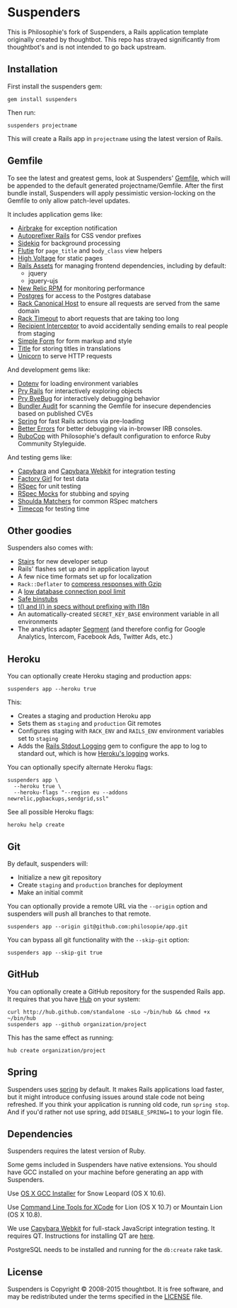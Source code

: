 # Suspenders

This is Philosophie's fork of Suspenders, a Rails application template
originally created by thoughtbot. This repo has strayed significantly from
thoughtbot's and is not intended to go back upstream.

## Installation

First install the suspenders gem:

    gem install suspenders

Then run:

    suspenders projectname

This will create a Rails app in `projectname` using the latest version of Rails.

## Gemfile

To see the latest and greatest gems, look at Suspenders'
[Gemfile](templates/Gemfile.erb), which will be appended to the default
generated projectname/Gemfile. After the first bundle install, Suspenders will
apply pessimistic version-locking on the Gemfile to only allow patch-level
updates.

It includes application gems like:

* [Airbrake](https://github.com/airbrake/airbrake) for exception notification
* [Autoprefixer Rails](https://github.com/ai/autoprefixer-rails) for CSS vendor prefixes
* [Sidekiq](https://github.com/mperham/sidekiq) for background processing
* [Flutie](https://github.com/thoughtbot/flutie) for `page_title` and `body_class` view
  helpers
* [High Voltage](https://github.com/thoughtbot/high_voltage) for static pages
* [Rails Assets](https://rails-assets.org/) for managing frontend dependencies,
  including by default:
  * jquery
  * jquery-ujs
* [New Relic RPM](https://github.com/newrelic/rpm) for monitoring performance
* [Postgres](https://github.com/ged/ruby-pg) for access to the Postgres database
* [Rack Canonical Host](https://github.com/tylerhunt/rack-canonical-host) to
  ensure all requests are served from the same domain
* [Rack Timeout](https://github.com/kch/rack-timeout) to abort requests that are
  taking too long
* [Recipient Interceptor](https://github.com/croaky/recipient_interceptor) to
  avoid accidentally sending emails to real people from staging
* [Simple Form](https://github.com/plataformatec/simple_form) for form markup
  and style
* [Title](https://github.com/calebthompson/title) for storing titles in
  translations
* [Unicorn](https://github.com/defunkt/unicorn) to serve HTTP requests

And development gems like:

* [Dotenv](https://github.com/bkeepers/dotenv) for loading environment variables
* [Pry Rails](https://github.com/rweng/pry-rails) for interactively exploring
  objects
* [Pry ByeBug](https://github.com/deivid-rodriguez/pry-byebug) for interactively
  debugging behavior
* [Bundler Audit](https://github.com/rubysec/bundler-audit) for scanning the
  Gemfile for insecure dependencies based on published CVEs
* [Spring](https://github.com/rails/spring) for fast Rails actions via
  pre-loading
* [Better Errors](https://github.com/charliesome/better_errors) for better
  debugging via in-browser IRB consoles.
* [RuboCop](https://github.com/bbatsov/rubocop) with Philosophie's default
  configuration to enforce Ruby Community Styleguide.

And testing gems like:

* [Capybara](https://github.com/jnicklas/capybara) and
  [Capybara Webkit](https://github.com/thoughtbot/capybara-webkit) for
  integration testing
* [Factory Girl](https://github.com/thoughtbot/factory_girl) for test data
* [RSpec](https://github.com/rspec/rspec) for unit testing
* [RSpec Mocks](https://github.com/rspec/rspec-mocks) for stubbing and spying
* [Shoulda Matchers](https://github.com/thoughtbot/shoulda-matchers) for common
  RSpec matchers
* [Timecop](https://github.com/jtrupiano/timecop-console) for testing time

## Other goodies

Suspenders also comes with:

* [Stairs][stairs] for new developer setup
* Rails' flashes set up and in application layout
* A few nice time formats set up for localization
* `Rack::Deflater` to [compress responses with Gzip][compress]
* A [low database connection pool limit][pool]
* [Safe binstubs][binstub]
* [t() and l() in specs without prefixing with I18n][i18n]
* An automatically-created `SECRET_KEY_BASE` environment variable in all
  environments
* The analytics adapter [Segment][segment] (and therefore config for Google
  Analytics, Intercom, Facebook Ads, Twitter Ads, etc.)

[stairs]: https://github.com/philosophie/stairs
[compress]: http://robots.thoughtbot.com/content-compression-with-rack-deflater/
[pool]: https://devcenter.heroku.com/articles/concurrency-and-database-connections
[binstub]: https://github.com/thoughtbot/suspenders/pull/282
[i18n]: https://github.com/thoughtbot/suspenders/pull/304
[segment]: https://segment.com

## Heroku

You can optionally create Heroku staging and production apps:

    suspenders app --heroku true

This:

* Creates a staging and production Heroku app
* Sets them as `staging` and `production` Git remotes
* Configures staging with `RACK_ENV` and `RAILS_ENV` environment variables set
  to `staging`
* Adds the [Rails Stdout Logging][logging-gem] gem
  to configure the app to log to standard out,
  which is how [Heroku's logging][heroku-logging] works.

[logging-gem]: https://github.com/heroku/rails_stdout_logging
[heroku-logging]: https://devcenter.heroku.com/articles/logging#writing-to-your-log

You can optionally specify alternate Heroku flags:

    suspenders app \
      --heroku true \
      --heroku-flags "--region eu --addons newrelic,pgbackups,sendgrid,ssl"

See all possible Heroku flags:

    heroku help create

## Git

By default, suspenders will:

* Initialize a new git repository
* Create `staging` and `production` branches for deployment
* Make an initial commit

You can optionally provide a remote URL via the `--origin` option and suspenders
will push all branches to that remote.

    suspenders app --origin git@github.com:philosopie/app.git

You can bypass all git functionality with the `--skip-git` option:

    suspenders app --skip-git true

## GitHub

You can optionally create a GitHub repository for the suspended Rails app. It
requires that you have [Hub](https://github.com/github/hub) on your system:

    curl http://hub.github.com/standalone -sLo ~/bin/hub && chmod +x ~/bin/hub
    suspenders app --github organization/project

This has the same effect as running:

    hub create organization/project

## Spring

Suspenders uses [spring](https://github.com/rails/spring) by default.
It makes Rails applications load faster, but it might introduce confusing issues
around stale code not being refreshed.
If you think your application is running old code, run `spring stop`.
And if you'd rather not use spring, add `DISABLE_SPRING=1` to your login file.

## Dependencies

Suspenders requires the latest version of Ruby.

Some gems included in Suspenders have native extensions. You should have GCC
installed on your machine before generating an app with Suspenders.

Use [OS X GCC Installer](https://github.com/kennethreitz/osx-gcc-installer/) for
Snow Leopard (OS X 10.6).

Use [Command Line Tools for XCode](https://developer.apple.com/downloads/index.action)
for Lion (OS X 10.7) or Mountain Lion (OS X 10.8).

We use [Capybara Webkit](https://github.com/thoughtbot/capybara-webkit) for
full-stack JavaScript integration testing. It requires QT. Instructions for
installing QT are
[here](https://github.com/thoughtbot/capybara-webkit/wiki/Installing-Qt-and-compiling-capybara-webkit).

PostgreSQL needs to be installed and running for the `db:create` rake task.

## License

Suspenders is Copyright © 2008-2015 thoughtbot.
It is free software,
and may be redistributed under the terms specified in the [LICENSE] file.

[LICENSE]: LICENSE

